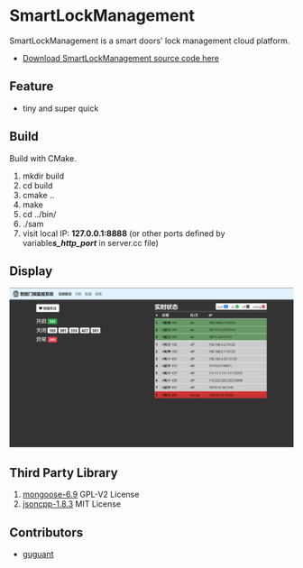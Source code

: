 # SmartLockManagement

SmartLockManagement is a smart doors' lock management cloud platform.

* [Download SmartLockManagement source code here](https://github.com/Guguant/SmartLockManagement)

## Feature

* tiny and super quick

## Build

Build with CMake.

1. mkdir build
2. cd build
3. cmake ..
4. make
5. cd ../bin/
6. ./sam
7. visit local IP: **127.0.0.1:8888** (or other ports defined by variable***s_http_port*** in server.cc file)

## Display

![home-page](https://github.com/Guguant/SmartLockManagement/blob/master/doc/home.png)

## Third Party Library

1. [mongoose-6.9](https://github.com/cesanta/mongoose/tree/6.9) GPL-V2 License
2. [jsoncpp-1.8.3](https://github.com/open-source-parsers/jsoncpp/tree/1.8.3) MIT License

## Contributors

* [guguant](https://github.com/Guguant)
